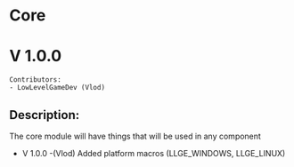 

# Core

# V 1.0.0

	Contributors:
	- LowLevelGameDev (Vlod)



## Description:

The core module will have things that will be used in any component



* V 1.0.0 -(Vlod) Added platform macros (LLGE_WINDOWS, LLGE_LINUX)


